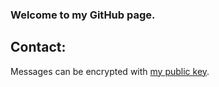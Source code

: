 ### Welcome to my GitHub page.

## Contact:

Messages can be encrypted with [my public key](/azatpub.asc).
